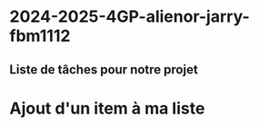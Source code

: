 # 2024-2025-4GP-alienor-jarry-fbm1112

## Liste de tâches pour notre projet

# Ajout d'un item à ma liste